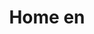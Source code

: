 ---
pageKey: page_home
locale: en
seo_title: Homepage Title EN
seo_desc: description for the homepage en
title: Home en
text: Some content en
---
